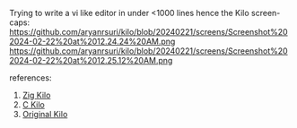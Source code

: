 Trying to write a vi like editor in under <1000 lines hence the Kilo
screen-caps:
https://github.com/aryanrsuri/kilo/blob/20240221/screens/Screenshot%202024-02-22%20at%2012.24.24%20AM.png
https://github.com/aryanrsuri/kilo/blob/20240221/screens/Screenshot%202024-02-22%20at%2012.25.12%20AM.png

references:
1. [Zig Kilo](https://github.com/paulsmith/texteditor-zig/blob/main/src/main.zig)
2. [C Kilo](https://viewsourcecode.org/snaptoken/kilo/index.html)
3. [Original Kilo](https://github.com/antirez/kilo)  
